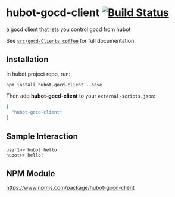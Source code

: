 # hubot-gocd-client [![Build Status](https://travis-ci.org/Tandolf/hubot-gocd-client.svg?branch=master)](https://travis-ci.org/Tandolf/hubot-gocd-client)

a gocd client that lets you control gocd from hubot

See [`src/gocd-Clients.coffee`](src/gocd-Clients.coffee) for full documentation.

## Installation

In hubot project repo, run:

`npm install hubot-gocd-client --save`

Then add **hubot-gocd-client** to your `external-scripts.json`:

```json
[
  "hubot-gocd-client"
]
```

## Sample Interaction

```
user1>> hubot hello
hubot>> hello!
```

## NPM Module

https://www.npmjs.com/package/hubot-gocd-client
